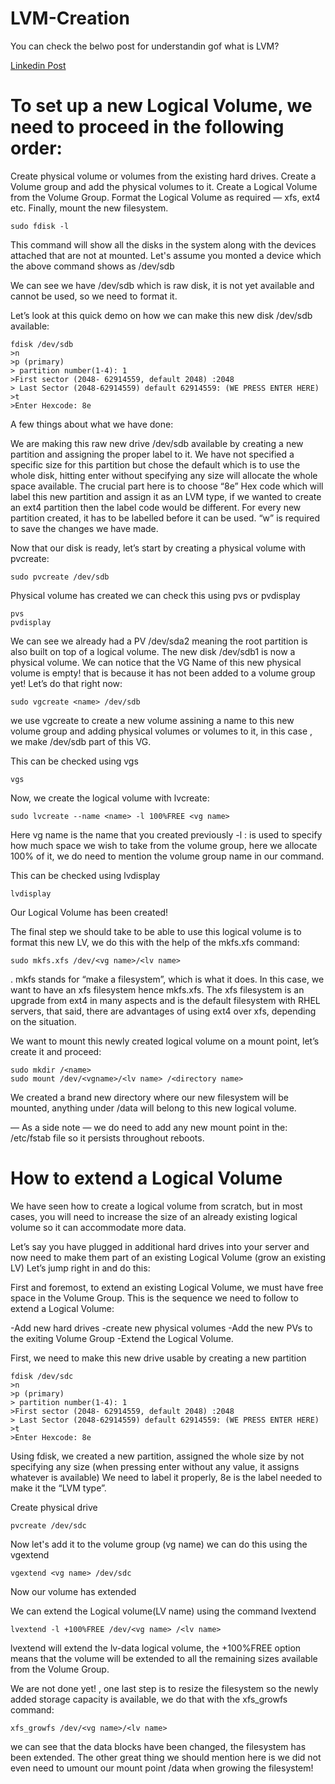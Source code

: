 # LVM-Creation

You can check the belwo post for understandin gof what is LVM? 

[Linkedin Post](https://www.linkedin.com/feed/update/urn:li:activity:7153739876494966785/)

# To set up a new Logical Volume, we need to proceed in the following order:

Create physical volume or volumes from the existing hard drives.
Create a Volume group and add the physical volumes to it.
Create a Logical Volume from the Volume Group.
Format the Logical Volume as required — xfs, ext4 etc.
Finally, mount the new filesystem.

```
sudo fdisk -l
```
This command will show all the disks in the system along with the devices attached that are not at mounted.
Let's assume you monted a device which the above command shows as /dev/sdb

We can see we have /dev/sdb which is raw disk, it is not yet available and cannot be used, so we need to format it.

Let’s look at this quick demo on how we can make this new disk /dev/sdb available:

```
fdisk /dev/sdb
>n
>p (primary)
> partition number(1-4): 1
>First sector (2048- 62914559, default 2048) :2048
> Last Sector (2048-62914559) default 62914559: (WE PRESS ENTER HERE)
>t
>Enter Hexcode: 8e
```

A few things about what we have done:

We are making this raw new drive /dev/sdb available by creating a new partition and assigning the proper label to it.
We have not specified a specific size for this partition but chose the default which is to use the whole disk, hitting enter without specifying any size will allocate the whole space available.
The crucial part here is to choose “8e” Hex code which will label this new partition and assign it as an LVM type, if we wanted to create an ext4 partition then the label code would be different. For every new partition created, it has to be labelled before it can be used.
“w” is required to save the changes we have made.

Now that our disk is ready, let’s start by creating a physical volume with pvcreate:
```
sudo pvcreate /dev/sdb
```

Physical volume has created we can check this using pvs or pvdisplay
```
pvs
pvdisplay
```

We can see we already had a PV /dev/sda2 meaning the root partition is also built on top of a logical volume. The new disk /dev/sdb1 is now a physical volume. We can notice that the VG Name of this new physical volume is empty! that is because it has not been added to a volume group yet!
Let’s do that right now:

```
sudo vgcreate <name> /dev/sdb
```
we use vgcreate to create a new volume assining a name to this new volume group and adding physical volumes or volumes to it, in this case , we make /dev/sdb part of this VG.

This can be checked using vgs
```
vgs
```

Now, we create the logical volume with lvcreate:
```
sudo lvcreate --name <name> -l 100%FREE <vg name>
```
Here vg name is the name that you created previously
-l : is used to specify how much space we wish to take from the volume group, here we allocate 100% of it, we do need to mention the volume group name in our command.

This can be checked using lvdisplay
```
lvdisplay
```

Our Logical Volume has been created!

The final step we should take to be able to use this logical volume is to format this new LV, we do this with the help of the mkfs.xfs command:

```
sudo mkfs.xfs /dev/<vg name>/<lv name>
```

. mkfs stands for “make a filesystem”, which is what it does. In this case, we want to have an xfs filesystem hence mkfs.xfs. The xfs filesystem is an upgrade from ext4 in many aspects and is the default filesystem with RHEL servers, that said, there are advantages of using ext4 over xfs, depending on the situation.

We want to mount this newly created logical volume on a mount point, let’s create it and proceed:
```
sudo mkdir /<name>
sudo mount /dev/<vgname>/<lv name> /<directory name>
```

We created a brand new directory where our new filesystem will be mounted, anything under /data will belong to this new logical volume.

— As a side note — we do need to add any new mount point in the: /etc/fstab file so it persists throughout reboots.

# How to extend a Logical Volume
We have seen how to create a logical volume from scratch, but in most cases, you will need to increase the size of an already existing logical volume so it can accommodate more data.

Let’s say you have plugged in additional hard drives into your server and now need to make them part of an existing Logical Volume (grow an existing LV) Let’s jump right in and do this:

First and foremost, to extend an existing Logical Volume, we must have free space in the Volume Group.
This is the sequence we need to follow to extend a Logical Volume:

-Add new hard drives 
-create new physical volumes 
-Add the new PVs to the exiting Volume Group 
-Extend the Logical Volume.

First, we need to make this new drive usable by creating a new partition
```
fdisk /dev/sdc
>n
>p (primary)
> partition number(1-4): 1
>First sector (2048- 62914559, default 2048) :2048
> Last Sector (2048-62914559) default 62914559: (WE PRESS ENTER HERE)
>t
>Enter Hexcode: 8e
```
Using fdisk, we created a new partition, assigned the whole size by not specifying any size (when pressing enter without any value, it assigns whatever is available)
We need to label it properly, 8e is the label needed to make it the “LVM type”.

Create physical drive

```
pvcreate /dev/sdc
```

Now let's add it to the volume group (vg name) we can do this using the vgextend

```
vgextend <vg name> /dev/sdc
```

Now our volume has extended

We can extend the Logical volume(LV name) using the command lvextend

```
lvextend -l +100%FREE /dev/<vg name> /<lv name>
```
lvextend will extend the lv-data logical volume, the +100%FREE option means that the volume will be extended to all the remaining sizes available from the Volume Group.

We are not done yet! , one last step is to resize the filesystem so the newly added storage capacity is available, we do that with the xfs_growfs command:

```
xfs_growfs /dev/<vg name>/<lv name>
```
we can see that the data blocks have been changed, the filesystem has been extended.
The other great thing we should mention here is we did not even need to umount our mount point /data when growing the filesystem!







